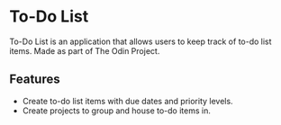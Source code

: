 # To-Do List

To-Do List is an application that allows users to keep track of to-do list items. Made as part of The Odin Project.

## Features

- Create to-do list items with due dates and priority levels.
- Create projects to group and house to-do items in.
